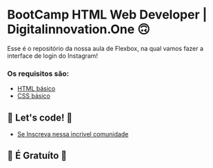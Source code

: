 # BootCamp HTML Web Developer | Digitalinnovation.One 🙃

Esse é o repositório da nossa aula de Flexbox, na qual vamos fazer a interface de login do Instagram! 

### Os requisitos são:

* [HTML básico](https://www.w3schools.com/html/)
* [CSS básico](https://developer.mozilla.org/pt-BR/docs/Web/CSS)

## 🚀 Let's code! 🚀


* [Se Inscreva nessa ìncrivel comunidade ](https://digitalinnovation.one/sign-up?ref=AGDHVL1HW5)

## 🚀 É Gratuíto 🚀